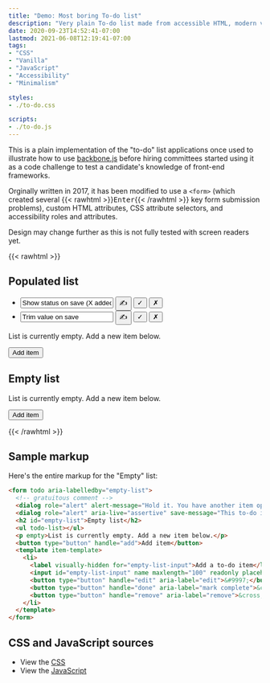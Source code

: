 ```yaml
---
title: "Demo: Most boring To-do list"
description: "Very plain To-do list made from accessible HTML, modern vanilla JavaScript and minimally tolerable CSS."
date: 2020-09-23T14:52:41-07:00
lastmod: 2021-06-08T12:19:41-07:00
tags:
- "CSS"
- "Vanilla"
- "JavaScript"
- "Accessibility"
- "Minimalism"

styles:
- ./to-do.css

scripts:
- ./to-do.js
---
```


<!-- more -->

This is a plain implementation of the "to-do" list applications once used to illustrate how to use [backbone.js](https://backbonejs.org/#examples-todos) before hiring committees started using it as a code challenge to test a candidate's knowledge of front-end frameworks.

Orginally written in 2017, it has been modified to use a `<form>` (which created several {{< rawhtml >}}<kbd>Enter</kbd>{{< /rawhtml >}} key form submission problems), custom HTML attributes, CSS attribute selectors, and accessibility roles and attributes.

Design may change further as this is not fully tested with screen readers yet.

{{< rawhtml >}}

  <form todo aria-labelledby="populated-list">
    <!-- gratuitous comment -->
    <dialog role="alert" aria-live="assertive" alert-message="You have another item open. Please close it before editing another one." alert-close="Close"></dialog>
    <dialog role="alert" aria-live="assertive" save-message="This to-do item is empty. Add text to Save it, or press Remove to delete it." alert-close="Close"></dialog>    
    <h2 id="populated-list">Populated list</h2>
    <ul todo-list>
      <li item>
        <input name maxlength="100" readonly value="Show status on save (X added)">
        <button type="button" handle="edit" aria-label="edit">&#9997;</button>
        <button type="button" handle="done" aria-label="mark complete">&check;</button>
        <button type="button" handle="remove" aria-label="remove">&cross;</button>
      </li>
      <li item>
        <input name maxlength="100" readonly value="Trim value on save" done="true">
        <button type="button" handle="edit" aria-label="edit">&#9997;</button>
        <button type="button" handle="done" aria-label="mark incomplete">&check;</button>
        <button type="button" handle="remove" aria-label="remove">&cross;</button>
      </li>
    </ul>
    <p empty>List is currently empty. Add a new item below.</p>
    <button type="button" handle="add">Add item</button>
    <template item-template>
      <li>
        <label visually-hidden for="populated-list-input">Add a to-do item</label>
        <input id="populated-list-input" name maxlength="100" readonly placeholder="E.g., Add a to-do item" value>
        <button type="button" handle="edit" aria-label="edit">&#9997;</button>
        <button type="button" handle="done" aria-label="mark complete">&check;</button>
        <button type="button" handle="remove" aria-label="remove">&cross;</button>
      </li>
    </template>
  </form>

  <form todo aria-labelledby="empty-list">
    <!-- gratuitous comment -->
    <dialog role="alert" alert-message="Hold it. You have another item open. Save it before editing a new one." alert-close="Close"></dialog>
    <dialog role="alert" aria-live="assertive" save-message="This to-do item is empty. Add text to Save it, or press Remove to delete it." alert-close="Close"></dialog>
    <h2 id="empty-list">Empty list</h2>
    <ul todo-list></ul>
    <p empty>List is currently empty. Add a new item below.</p>
    <button type="button" handle="add">Add item</button>
    <template item-template>
      <li>
        <label visually-hidden for="empty-list-input">Add a to-do item</label>
        <input id="empty-list-input" name maxlength="100" readonly placeholder="E.g., Add a to-do item" value>
        <button type="button" handle="edit" aria-label="edit">&#9997;</button>
        <button type="button" handle="done" aria-label="mark complete">&check;</button>
        <button type="button" handle="remove" aria-label="remove">&cross;</button>
      </li>
    </template>
  </form>

{{< /rawhtml >}}

## Sample markup

Here's the entire markup for the "Empty" list:

```html
<form todo aria-labelledby="empty-list">
  <!-- gratuitous comment -->
  <dialog role="alert" alert-message="Hold it. You have another item open. Save it before editing a new one." alert-close="Close"></dialog>
  <dialog role="alert" aria-live="assertive" save-message="This to-do item is empty. Add text to Save it, or press Remove to delete it." alert-close="Close"></dialog>  
  <h2 id="empty-list">Empty list</h2>
  <ul todo-list></ul>
  <p empty>List is currently empty. Add a new item below.</p>
  <button type="button" handle="add">Add item</button>
  <template item-template>
    <li>
      <label visually-hidden for="empty-list-input">Add a to-do item</label>
      <input id="empty-list-input" name maxlength="100" readonly placeholder="E.g., Add a to-do item" value>
      <button type="button" handle="edit" aria-label="edit">&#9997;</button>
      <button type="button" handle="done" aria-label="mark complete">&check;</button>
      <button type="button" handle="remove" aria-label="remove">&cross;</button>
    </li>
  </template>
</form>
```

## CSS and JavaScript sources

+ View the [CSS](./to-do.css)
+ View the [JavaScript](./to-do.js)
